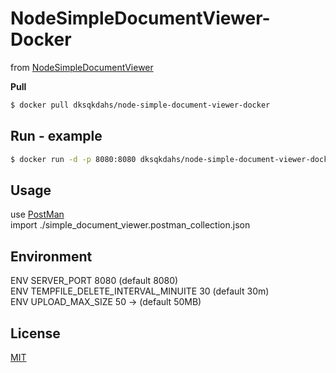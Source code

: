 # NodeSimpleDocumentViewer-Docker

from [NodeSimpleDocumentViewer](https://github.com/always-awaken/NodeSimpleDocumentViewer)

<b>Pull</b>

```bash
$ docker pull dksqkdahs/node-simple-document-viewer-docker
```

## Run - example

```bash
$ docker run -d -p 8080:8080 dksqkdahs/node-simple-document-viewer-docker
```

## Usage

use [PostMan](https://www.getpostman.com/)<br>
import ./simple_document_viewer.postman_collection.json<br>

## Environment

ENV SERVER_PORT 8080 (default 8080)<br>
ENV TEMPFILE_DELETE_INTERVAL_MINUITE 30 (default 30m)<br>
ENV UPLOAD_MAX_SIZE 50 -> (default 50MB)<br>

## License

[MIT](LICENSE)
